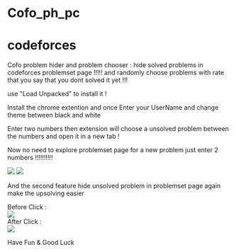# Cofo_ph_pc

# codeforces

Cofo problem hider and problem chooser : hide solved problems in codeforces problemset page !!!!! and randomly choose problems with rate that you say that you dont solved it yet !!!

use "Load Unpacked" to install it  !

Install the chrome extention and once Enter your UserName and change theme between black and white

Enter two numbers then extension will choose a unsolved problem between the numbers and open it in a new tab !

Now no need to explore problemset page for a new problem just enter 2 numbers !!!!!!!!!!

<img src="http://uupload.ir/files/2nea_screenshot_(354).png">

<img src="http://uupload.ir/files/3rsi_screenshot_(355).png">

And the second feature hide unsolved problem in problemset page again make the upsolving easier

Before Click : <br>
<img src='http://uupload.ir/files/t2tk_screenshot_(268).png'>  <br>
After Click : <br>
<img src='http://uupload.ir/files/3aee_screenshot_(269).png'>  <br>

Have Fun & Good Luck
